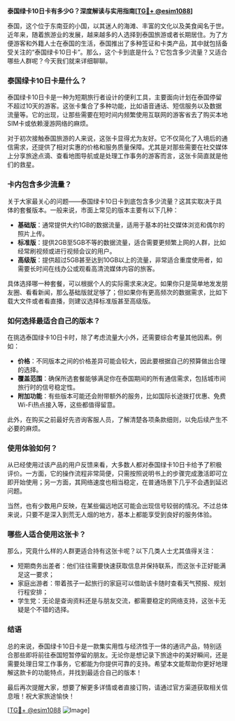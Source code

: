 **泰国绿卡10日卡有多少G？深度解读与实用指南[[TG💪+ @esim1088](https://t.me/s/esim1088)]**

泰国，这个位于东南亚的小国，以其迷人的海滩、丰富的文化以及美食闻名于世。近年来，随着旅游业的发展，越来越多的人选择到泰国旅游或者长期居住。为了方便游客和外籍人士在泰国的生活，泰国推出了多种签证和卡类产品，其中就包括备受关注的“泰国绿卡10日卡”。那么，这个卡到底是什么？它包含多少流量？又适合哪些人群呢？今天我们就来详细聊聊。

### 泰国绿卡10日卡是什么？

泰国绿卡10日卡是一种为短期旅行者设计的便利工具，主要面向计划在泰国停留不超过10天的游客。这张卡集合了多种功能，比如语音通话、短信服务以及数据流量等。它的出现，让那些需要在短时间内频繁使用互联网的游客省去了购买本地SIM卡或依赖漫游网络的麻烦。

对于初次接触泰国旅游的人来说，这张卡显得尤为友好。它不仅简化了入境后的通信需求，还提供了相对实惠的价格和服务质量保障。尤其是对那些需要在社交媒体上分享旅途点滴、查看地图导航或是处理工作事务的游客而言，这张卡简直就是他们的救星。

### 卡内包含多少流量？

关于大家最关心的问题——泰国绿卡10日卡到底包含多少流量？这其实取决于具体的套餐版本。一般来说，市面上常见的版本主要有以下几种：

- **基础版**：通常提供大约1GB的数据流量，适用于基本的社交媒体浏览和偶尔的照片上传。
- **标准版**：提供2GB至5GB不等的数据流量，适合需要更频繁上网的人群，比如经常刷视频或进行视频会议的用户。
- **高级版**：提供超过5GB甚至达到10GB以上的流量，非常适合重度使用者，如需要长时间在线办公或观看高清流媒体内容的旅客。

具体选择哪一种套餐，可以根据个人的实际需求来决定。如果你只是简单地发发朋友圈、看看新闻，那么基础版就足够了；但如果你有更高频次的数据需求，比如下载大文件或者看直播，则建议选择标准版甚至高级版。

### 如何选择最适合自己的版本？

在挑选泰国绿卡10日卡时，除了考虑流量大小外，还需要综合考量其他因素。例如：

- **价格**：不同版本之间的价格差异可能会较大，因此要根据自己的预算做出合理的选择。
- **覆盖范围**：确保所选套餐能够满足你在泰国期间的所有通信需求，包括城市间旅行时的信号稳定性。
- **附加功能**：有些版本可能还会附带额外的服务，比如国际长途拨打优惠、免费Wi-Fi热点接入等，这些都值得留意。

此外，在购买之前最好先咨询客服人员，了解清楚各项条款细则，以免后续产生不必要的麻烦。

### 使用体验如何？

从已经使用过该产品的用户反馈来看，大多数人都对泰国绿卡10日卡给予了积极评价。一方面，它的操作流程非常简便，只需按照说明书上的步骤完成激活即可立即开始使用；另一方面，其网络速度也相当稳定，在普通场景下几乎不会遇到延迟问题。

当然，也有少数用户反映，在某些偏远地区可能会出现信号较弱的情况。不过总体来说，只要不是深入到荒无人烟的地方，基本上都能享受到良好的服务体验。

### 哪些人适合使用这张卡？

那么，究竟什么样的人群更适合持有这张卡呢？以下几类人士尤其值得关注：

- 短期商务出差者：他们往往需要快速获取信息并保持联系，而这张卡正好能满足这一要求；
- 家庭出游者：带着孩子一起旅行的家庭可以借助该卡随时查看天气预报、规划行程安排；
- 学生党：无论是查询资料还是与朋友交流，都需要稳定的网络支持，这张卡无疑是个不错的选择。

### 结语

总的来说，泰国绿卡10日卡是一款集实用性与经济性于一体的通讯产品，特别适合那些即将前往泰国短暂停留的朋友。无论你是想记录下旅途中的美好瞬间，还是需要处理日常工作事务，它都能为你提供可靠的支持。希望本文能帮助你更好地理解这款卡的功能特点，并找到最适合自己的版本！

最后再次提醒大家，想要了解更多详情或者直接订购，请通过官方渠道获取相关信息哦！祝大家旅途愉快！

[[TG💪+ @esim1088](https://t.me/s/esim1088) ![Image](https://i.postimg.cc/4NQfJmqS/Snipaste-2025-05-13-00-14-12.png)]